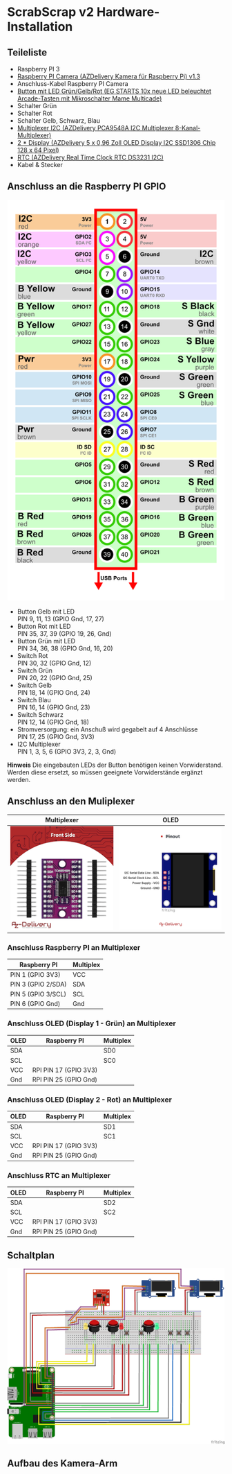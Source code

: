 # ScrabScrap v2 Hardware-Installation

## Teileliste

* Raspberry PI 3
* [Raspberry PI Camera (AZDelivery Kamera für Raspberry Pi) v1.3](https://www.amazon.de/AZDelivery-Kamera-Flexkabel-Raspberry-Gratis/dp/B07KSZW251)
* Anschluss-Kabel Raspberry PI Camera
* [Button mit LED Grün/Gelb/Rot (EG STARTS 10x neue LED beleuchtet Arcade-Tasten mit Mikroschalter Mame Multicade)](https://www.amazon.de/gp/product/B01N549IDL)
* Schalter Grün
* Schalter Rot
* Schalter Gelb, Schwarz, Blau
* [Multiplexer I2C (AZDelivery PCA9548A I2C Multiplexer 8-Kanal-Multiplexer)](https://www.amazon.de/AZDelivery-TCA9548A-Multiplexer-8-Kanal-Multiplexer-kompatibel/dp/B086W7SL63)
* [2 * Display (AZDelivery 5 x 0,96 Zoll OLED Display I2C SSD1306 Chip 128 x 64 Pixel)](https://www.amazon.de/AZDelivery-Display-Arduino-Raspberry-Gratis/dp/B074NJMPYJ)
* [RTC (AZDelivery Real Time Clock RTC DS3231 I2C)](https://www.amazon.de/AZDelivery-RTC-Batterie-inklusive-Arduino/dp/B01M2B7HQB)
* Kabel & Stecker

<div style="display:none;page-break-after: always;">\pagebreak</div>

## Anschluss an die Raspberry PI GPIO

![PIN Layout](images/pin-layout.png)

* Button Gelb mit LED  
  PIN 9, 11, 13 (GPIO Gnd, 17, 27)
* Button Rot mit LED  
  PIN 35, 37, 39 (GPIO 19, 26, Gnd)
* Button Grün mit LED  
  PIN 34, 36, 38 (GPIO Gnd, 16, 20)
* Switch Rot  
  PIN 30, 32 (GPIO Gnd, 12)
* Switch Grün  
  PIN 20, 22 (GPIO Gnd, 25)
* Switch Gelb  
  PIN 18, 14 (GPIO Gnd, 24)
* Switch Blau  
  PIN 16, 14 (GPIO Gnd, 23)
* Switch Schwarz  
  PIN 12, 14 (GPIO Gnd, 18)
* Stromversorgung: ein Anschuß wird gegabelt auf 4 Anschlüsse  
  PIN 17, 25 (GPIO Gnd, 3V3)
* I2C Multiplexer  
  PIN 1, 3, 5, 6 (GPIO 3V3, 2, 3, Gnd)

__Hinweis__ Die eingebauten LEDs der Button benötigen keinen Vorwiderstand. Werden diese ersetzt,
so müssen geeignete Vorwiderstände ergänzt werden.

<div style="display:none;page-break-after: always;">\pagebreak</div>

## Anschluss an den Muliplexer

| Multiplexer                                  | OLED                             |
|----------------------------------------------|----------------------------------|
| ![I2C Multiplexer](images/multiplexer.png)   | ![OLED Display](images/oled.png) |

### Anschluss Raspberry PI an Multiplexer

| Raspberry PI       | Multiplex |
|--------------------|-----------|
| PIN 1 (GPIO 3V3)   | VCC       |
| PIN 3 (GPIO 2/SDA) | SDA       |
| PIN 5 (GPIO 3/SCL) | SCL       |
| PIN 6 (GPIO Gnd)   | Gnd       |

### Anschluss OLED (Display 1 - Grün) an Multiplexer

| OLED | Raspberry PI          | Multiplex |
|------|-----------------------|-----------|
| SDA  |                       | SD0       |
| SCL  |                       | SC0       |
| VCC  | RPI PIN 17 (GPIO 3V3) |           |
| Gnd  | RPI PIN 25 (GPIO Gnd) |           |

### Anschluss OLED (Display 2 - Rot) an Multiplexer

| OLED | Raspberry PI          | Multiplex |
|------|-----------------------|-----------|
| SDA  |                       | SD1       |
| SCL  |                       | SC1       |
| VCC  | RPI PIN 17 (GPIO 3V3) |           |
| Gnd  | RPI PIN 25 (GPIO Gnd) |           |

### Anschluss RTC an Multiplexer

| OLED | Raspberry PI          | Multiplex |
|------|-----------------------|-----------|
| SDA  |                       | SD2       |
| SCL  |                       | SC2       |
| VCC  | RPI PIN 17 (GPIO 3V3) |           |
| Gnd  | RPI PIN 25 (GPIO Gnd) |           |

## Schaltplan

![Schaltplan](images/circuit-diagram.png)

## Aufbau des Kamera-Arm
